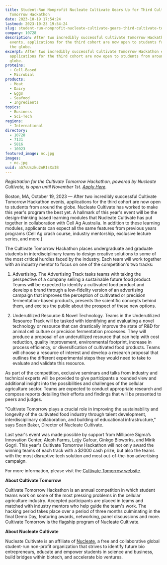 ```yaml
---
title: Student-Run Nonprofit Nucleate Cultivate Gears Up for Third Cultivate
  Tomorrow Hackathon
date: 2023-10-19 17:54:24
lastmod: 2023-10-23 19:54:24
slug: student-run-nonprofit-nucleate-cultivate-gears-third-cultivate-tomorrow-hackathon
company: 10728
description: After two incredibly successful Cultivate Tomorrow Hackathon
  events, applications for the third cohort are now open to students from around
  the globe.
excerpt: After two incredibly successful Cultivate Tomorrow Hackathon events,
  applications for the third cohort are now open to students from around the
  globe.
proteins:
  - Cell-Based
  - Microbial
products:
  - Meat
  - Dairy
  - Eggs
  - Seafood
  - Ingredients
topics:
  - Business
  - Sci-Tech
regions:
  - International
directory:
  - 10728
  - 7131
  - 5816
  - 10023
featured_image: nc.jpg
images:
  - nc.jpg
uuid: aG7uUszku2nRIsXxIB
---
```

*Registration for the Cultivate Tomorrow Hackathon, powered by Nucleate Cultivate, is open until November 1st. [Apply Here](https://nucleate.typeform.com/to/eIkjSh1Y).*

Boston, MA, October 19, 2023 — After two incredibly successful Cultivate Tomorrow Hackathon events, applications for the third cohort are now open to students from around the globe. Nucleate Cultivate has worked to make this year's program the best yet. A hallmark of this year's event will be the design-thinking based learning modules that Nucleate Cultivate has put together in collaboration with Cell Ag Australia. In addition to these learning modules, applicants can expect all the same features from previous years programs (Cell Ag crash course, industry mentorship, exclusive lecture series, and more.)    

The Cultivate Tomorrow Hackathon places undergraduate and graduate students in interdisciplinary teams to design creative solutions to some of the most critical hurdles faced by the industry. Each team will work together with an industry mentor to focus on one of the competition's two tracks:

1.	Advertising. The Advertising Track tasks teams with taking the perspective of a company selling a sustainable future food product. Teams will be expected to identify a cultivated food product and develop a brand through a low-fidelity version of an advertising campaign that improves the perception of cultivated or precision fermentation-based products, presents the scientific concepts behind them, and excites the public about the prospect of these new options.

2.	Underutilized Resource & Novel Technology. Teams in the Underutilized Resource Track will be tasked with identifying and evaluating a novel technology or resource that can drastically improve the state of R&D for animal cell culture or precision fermentation processes. They will produce a proposal of an underutilized resource that can help with cost reduction, quality improvement, environmental footprint, increase in process efficiency, or diversification of cultivated food products. Teams will choose a resource of interest and develop a research proposal that outlines the different experimental steps they would need to take to evaluate and validate this resource.

As part of the competition, exclusive seminars and talks from industry and technical experts will be provided to give participants a rounded view and additional insight into the possibilities and challenges of the cellular agriculture sector. Teams are expected to conduct appropriate research and compose reports detailing their efforts and findings that will be presented to peers and judges.

"Cultivate Tomorrow plays a crucial role in improving the sustainability and longevity of the cultivated food industry through talent development, interdisciplinary collaboration, and building of educational infrastructure," says Sean Baker, Director of Nucleate Cultivate.

Last year's event was made possible by support from Millipore Sigma’s Innovation Center, Aleph Farms, Lejjy Gafour, Ginkgo Bioworks, and Mirik Gogri. This year's Cultivate Tomorrow Hackathon will not only award the winning teams of each track with a $2000 cash prize, but also the teams with the most disruptive tech solution and most out-of-the-box advertising campaign.

For more information, please visit the [Cultivate Tomorrow website](https://www.cultivate-tmrw.com/).

**About Cultivate Tomorrow**

Cultivate Tomorrow Hackathon is an annual competition in which student teams work on some of the most pressing problems in the cellular agriculture industry. Accepted participants are placed in teams and matched with industry mentors who help guide the team's work. The hacking period takes place over a period of three months culminating in the final Demo Day, featuring awards, networking, panel discussions and more. Cultivate Tomorrow is the flagship program of Nucleate Cultivate.

**About Nucleate Cultivate**

Nucleate Cultivate is an affiliate of [Nucleate](https://nucleate.xyz/), a free and collaborative global student-run non-profit organization that strives to identify future bio entrepreneurs, educate and empower students in science and business, build bridges within biotech, and accelerate bio ventures.